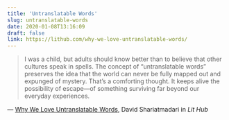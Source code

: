 ```yaml
---
title: 'Untranslatable Words'
slug: untranslatable-words
date: 2020-01-08T13:16:09
draft: false
link: https://lithub.com/why-we-love-untranslatable-words/
---
```


> I was a child, but adults should know better than to believe that other cultures speak in spells. The concept of “untranslatable words” preserves the idea that the world can never be fully mapped out and expunged of mystery. That’s a comforting thought. It keeps alive the possibility of escape—of something surviving far beyond our everyday experiences.

— [Why We Love Untranslatable Words](https://lithub.com/why-we-love-untranslatable-words/), David Shariatmadari in _Lit Hub_
